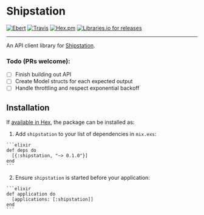 # Shipstation

[![Ebert](https://ebertapp.io/github/johnhamelink/shipstation.svg)](https://ebertapp.io/github/johnhamelink/shipstation)
[![Travis](https://img.shields.io/travis/johnhamelink/shipstation.svg)]()
[![Hex.pm](https://img.shields.io/hexpm/johnhamelink/shipstation.svg)]()
[![Libraries.io for releases](https://img.shields.io/librariesio/release/johnhamelink/shipstation/1.0.3.svg)]()

---

An API client library for [Shipstation](https://shipstation.com).

### Todo (PRs welcome):

 - [ ] Finish building out API
 - [ ] Create Model structs for each expected output
 - [ ] Handle throttling and respect exponential backoff

## Installation

If [available in Hex](https://hex.pm/docs/publish), the package can be installed as:

  1. Add `shipstation` to your list of dependencies in `mix.exs`:

    ```elixir
    def deps do
      [{:shipstation, "~> 0.1.0"}]
    end
    ```

  2. Ensure `shipstation` is started before your application:

    ```elixir
    def application do
      [applications: [:shipstation]]
    end
    ```
